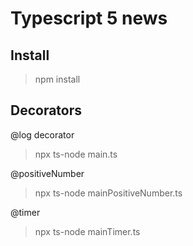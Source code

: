 # Typescript 5 news

## Install

> npm install

## Decorators 

@log decorator 

> npx ts-node main.ts

@positiveNumber

> npx ts-node mainPositiveNumber.ts

@timer

> npx ts-node mainTimer.ts